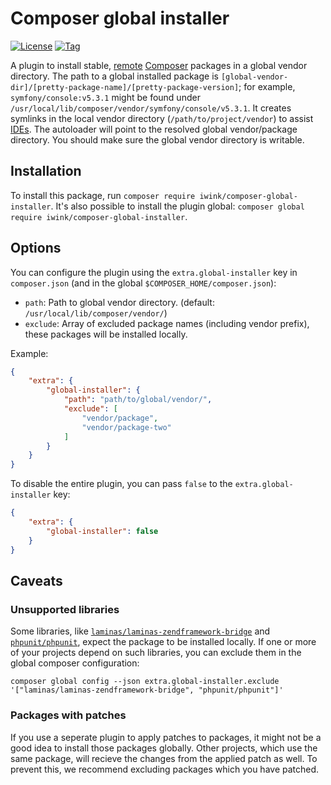 # Composer global installer

[![License](https://poser.pugx.org/iwink/composer-global-installer/license.png)](https://packagist.org/packages/iwink/composer-global-installer)
[![Tag](https://img.shields.io/github/v/tag/iwink/composer-global-installer)](https://github.com/iwink/composer-global-installer/releases)

A plugin to install stable, [remote](https://packagist.org/) [Composer](https://getcomposer.org) packages in a global 
vendor directory. The path to a global installed package is 
`[global-vendor-dir]/[pretty-package-name]/[pretty-package-version]`; for example, `symfony/console:v5.3.1` might be 
found under `/usr/local/lib/composer/vendor/symfony/console/v5.3.1`. It creates symlinks in the local vendor directory 
(`/path/to/project/vendor`) to assist [IDEs](https://nl.wikipedia.org/wiki/Integrated_development_environment). The 
autoloader will point to the resolved global vendor/package directory. You should make sure the global vendor directory
is writable.

## Installation

To install this package, run `composer require iwink/composer-global-installer`. It's also possible to install the 
plugin global: `composer global require iwink/composer-global-installer`.

## Options

You can configure the plugin using the `extra.global-installer` key in `composer.json` (and in the global 
`$COMPOSER_HOME/composer.json`):

- `path`: Path to global vendor directory. (default: `/usr/local/lib/composer/vendor/`)
- `exclude`: Array of excluded package names (including vendor prefix), these packages will be installed locally.

Example:

```json
{
	"extra": {
		"global-installer": {
			"path": "path/to/global/vendor/",
			"exclude": [
				"vendor/package",
				"vendor/package-two"
			]
		}
	}
}

```

To disable the entire plugin, you can pass `false` to the `extra.global-installer` key:

```json
{
	"extra": {
		"global-installer": false
	}
}

```

## Caveats
### Unsupported libraries
Some libraries, like 
[`laminas/laminas-zendframework-bridge`](https://packagist.org/packages/laminas/laminas-zendframework-bridge) and 
[`phpunit/phpunit`](https://packagist.org/packages/phpunit/phpunit), expect the package to be installed locally. If one
or more of your projects depend on such libraries, you can exclude them in the global composer configuration:

`composer global config --json extra.global-installer.exclude '["laminas/laminas-zendframework-bridge", "phpunit/phpunit"]'`

### Packages with patches
If you use a seperate plugin to apply patches to packages, it might not be a good idea to install those packages globally.
Other projects, which use the same package, will recieve the changes from the applied patch as well.
To prevent this, we recommend excluding packages which you have patched.
